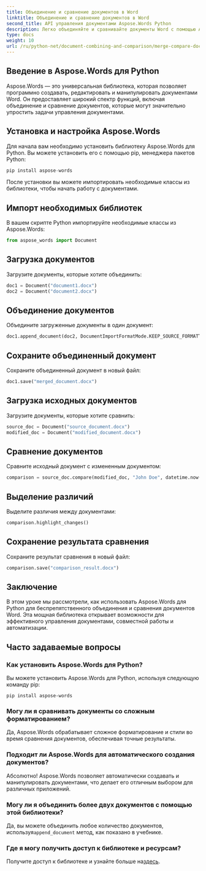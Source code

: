 ```yaml
---
title: Объединение и сравнение документов в Word
linktitle: Объединение и сравнение документов в Word
second_title: API управления документами Aspose.Words Python
description: Легко объединяйте и сравнивайте документы Word с помощью Aspose.Words for Python. Узнайте, как манипулировать документами, выделять различия и автоматизировать задачи.
type: docs
weight: 10
url: /ru/python-net/document-combining-and-comparison/merge-compare-documents/
---
```


## Введение в Aspose.Words для Python

Aspose.Words — это универсальная библиотека, которая позволяет программно создавать, редактировать и манипулировать документами Word. Он предоставляет широкий спектр функций, включая объединение и сравнение документов, которые могут значительно упростить задачи управления документами.

## Установка и настройка Aspose.Words

Для начала вам необходимо установить библиотеку Aspose.Words для Python. Вы можете установить его с помощью pip, менеджера пакетов Python:

```python
pip install aspose-words
```

После установки вы можете импортировать необходимые классы из библиотеки, чтобы начать работу с документами.

## Импорт необходимых библиотек

В вашем скрипте Python импортируйте необходимые классы из Aspose.Words:

```python
from aspose_words import Document
```

## Загрузка документов

Загрузите документы, которые хотите объединить:

```python
doc1 = Document("document1.docx")
doc2 = Document("document2.docx")
```

## Объединение документов

Объедините загруженные документы в один документ:

```python
doc1.append_document(doc2, DocumentImportFormatMode.KEEP_SOURCE_FORMATTING)
```

## Сохраните объединенный документ

Сохраните объединенный документ в новый файл:

```python
doc1.save("merged_document.docx")
```

## Загрузка исходных документов

Загрузите документы, которые хотите сравнить:

```python
source_doc = Document("source_document.docx")
modified_doc = Document("modified_document.docx")
```

## Сравнение документов

Сравните исходный документ с измененным документом:

```python
comparison = source_doc.compare(modified_doc, "John Doe", datetime.now())
```

## Выделение различий

Выделите различия между документами:

```python
comparison.highlight_changes()
```

## Сохранение результата сравнения

Сохраните результат сравнения в новый файл:

```python
comparison.save("comparison_result.docx")
```

## Заключение

В этом уроке мы рассмотрели, как использовать Aspose.Words для Python для беспрепятственного объединения и сравнения документов Word. Эта мощная библиотека открывает возможности для эффективного управления документами, совместной работы и автоматизации.

## Часто задаваемые вопросы

### Как установить Aspose.Words для Python?

Вы можете установить Aspose.Words для Python, используя следующую команду pip:
```
pip install aspose-words
```

### Могу ли я сравнивать документы со сложным форматированием?

Да, Aspose.Words обрабатывает сложное форматирование и стили во время сравнения документов, обеспечивая точные результаты.

### Подходит ли Aspose.Words для автоматического создания документов?

Абсолютно! Aspose.Words позволяет автоматически создавать и манипулировать документами, что делает его отличным выбором для различных приложений.

### Могу ли я объединить более двух документов с помощью этой библиотеки?

Да, вы можете объединить любое количество документов, используя`append_document` метод, как показано в учебнике.

### Где я могу получить доступ к библиотеке и ресурсам?

 Получите доступ к библиотеке и узнайте больше на[здесь](https://releases.aspose.com/words/python/).
